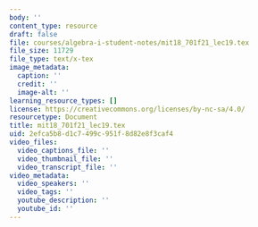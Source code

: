 ```yaml
---
body: ''
content_type: resource
draft: false
file: courses/algebra-i-student-notes/mit18_701f21_lec19.tex
file_size: 11729
file_type: text/x-tex
image_metadata:
  caption: ''
  credit: ''
  image-alt: ''
learning_resource_types: []
license: https://creativecommons.org/licenses/by-nc-sa/4.0/
resourcetype: Document
title: mit18_701f21_lec19.tex
uid: 2efca5b8-d1c7-499c-951f-8d82e8f3caf4
video_files:
  video_captions_file: ''
  video_thumbnail_file: ''
  video_transcript_file: ''
video_metadata:
  video_speakers: ''
  video_tags: ''
  youtube_description: ''
  youtube_id: ''
---
```


